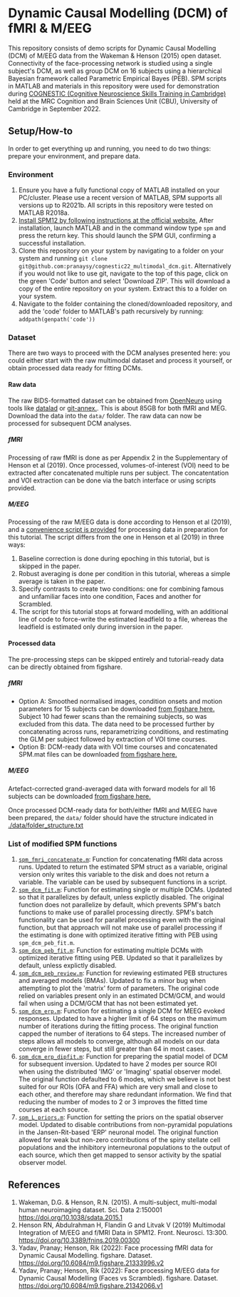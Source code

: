 # Dynamic Causal Modelling (DCM) of fMRI & M/EEG
This repository consists of demo scripts for Dynamic Causal Modelling (DCM) of M/EEG data from the Wakeman & Henson (2015) open dataset. Connectivity of the face-processing network is studied using a single subject's DCM, as well as group DCM on 16 subjects using a hierarchical Bayesian framework called Parametric Empirical Bayes (PEB). SPM scripts in MATLAB and materials in this repository were used for demonstration during [COGNESTIC (Cognitive Neuroscience Skills Training in Cambridge)](https://imaging.mrc-cbu.cam.ac.uk/methods/COGNESTIC2022) held at the MRC Cognition and Brain Sciences Unit (CBU), University of Cambridge in September 2022.

## Setup/How-to
In order to get everything up and running, you need to do two things: prepare your environment, and prepare data.

### Environment
1. Ensure you have a fully functional copy of MATLAB installed on your PC/cluster. Please use a recent version of MATLAB, SPM supports all versions up to R2021b. All scripts in this repository were tested on MATLAB R2018a.
2. [Install SPM12 by following instructions at the official website.](https://www.fil.ion.ucl.ac.uk/spm/software/spm12/) After installation, launch MATLAB and in the command window type `spm` and press the return key. This should launch the SPM GUI, confirming a successful installation.
3. Clone this repository on your system by navigating to a folder on your system and running `git clone git@github.com:pranaysy/cognestic22_multimodal_dcm.git`. Alternatively if you would not like to use git, navigate to the top of this page, click on the green 'Code' button and select 'Download ZIP'. This will download a copy of the entire repository on your system. Extract this to a folder on your system.
4. Navigate to the folder containing the cloned/downloaded repository, and add the 'code' folder to MATLAB's path recursively by running: `addpath(genpath('code'))`

### Dataset
There are two ways to proceed with the DCM analyses presented here: you could either start with the raw multimodal dataset and process it yourself, or obtain processed data ready for fitting DCMs.

#### Raw data
The raw BIDS-formatted dataset can be obtained from [OpenNeuro](https://openneuro.org/datasets/ds000117) using tools like [datalad](https://www.datalad.org/) or [git-annex.](https://git-annex.branchable.com/). This is about 85GB for both fMRI and MEG. Download the data into the `data/` folder. The raw data can now be processed for subsequent DCM analyses.

##### fMRI
Processing of raw fMRI is done as per Appendix 2 in the Supplementary of Henson et al (2019). Once processed, volumes-of-interest (VOI) need to be extracted after concatenated multiple runs per subject. The concatentation and VOI extraction can be done via the batch interface or using scripts provided.

##### M/EEG
Processing of the raw M/EEG data is done according to Henson et al (2019), and a [convenience script is provided](https://github.com/pranaysy/cognestic22_multimodal_dcm/blob/main/code/meg/spm_master_script_data_preprocessing.m) for processing data in preparation for this tutorial. The script differs from the one in Henson et al (2019) in three ways:
  1. Baseline correction is done during epoching in this tutorial, but is skipped in the paper.
  2. Robust averaging is done per condition in this tutorial, whereas a simple average is taken in the paper.
  3. Specify contrasts to create two conditions: one for combining famous and unfamiliar faces into one condition, Faces and another for Scrambled.
  4. The script for this tutorial stops at forward modelling, with an additional line of code to force-write the estimated leadfield to a file, whereas the leadfield is estimated only during inversion in the paper.

#### Processed data
The pre-processing steps can be skipped entirely and tutorial-ready data can be directly obtained from figshare.
##### fMRI
  - Option A: Smoothed normalised images, condition onsets and motion parameters for 15 subjects can be downloaded [from figshare here.](https://figshare.com/articles/dataset/fMRI_Data/20936143) Subject 10 had fewer scans than the remaining subjects, so was excluded from this data. The data need to be processed further by concatenating across runs, reparametrizing conditions, and restimating the GLM per subject followed by extraction of VOI time courses.
  - Option B: DCM-ready data with VOI time courses and concatenated SPM.mat files can be downloaded [from figshare here.](https://figshare.com/articles/dataset/Face_processing_M_EEG_data_for_Dynamic_Causal_Modelling/21333996)
##### M/EEG
Artefact-corrected grand-averaged data with forward models for all 16 subjects can be downloaded [from figshare here.](https://figshare.com/articles/dataset/Face_processing_M_EEG_data_for_Dynamic_Causal_Modelling_Faces_vs_Scrambled_/21342066)

Once processed DCM-ready data for both/either fMRI and M/EEG have been prepared, the `data/` folder should have the structure indicated in [./data/folder_structure.txt](https://github.com/pranaysy/cognestic22_multimodal_dcm/blob/main/data/filelist.txt)

### List of modified SPM functions
  1. [`spm_fmri_concatenate.m`](https://github.com/pranaysy/cognestic22_multimodal_dcm/blob/main/code/modified_spm_functions/spm_fmri_concatenate.m): Function for concatenating fMRI data across runs. Updated to return the estimated SPM struct as a variable, original version only writes this variable to the disk and does not return a variable. The variable can be used by subsequent functions in a script.
  2. [`spm_dcm_fit.m`](https://github.com/pranaysy/cognestic22_multimodal_dcm/blob/main/code/modified_spm_functions/spm_dcm_fit.m): Function for estimating single or multiple DCMs. Updated so that it parallelizes by default, unless explictly disabled. The original function does not parallelize by default, which prevents SPM's batch functions to make use of parallel processing directly. SPM's batch functionality can be used for parallel processing even with the original function, but that approach will not make use of parallel processing if the estimating is done with optimized iterative fitting with PEB using `spm_dcm_peb_fit.m`.
  3. [`spm_dcm_peb_fit.m`](https://github.com/pranaysy/cognestic22_multimodal_dcm/blob/main/code/modified_spm_functions/spm_dcm_peb_fit.m): Function for estimating multiple DCMs with optimized iterative fitting using PEB. Updated so that it parallelizes by default, unless explictly disabled. 
  4. [`spm_dcm_peb_review.m`](https://github.com/pranaysy/cognestic22_multimodal_dcm/blob/main/code/modified_spm_functions/spm_dcm_peb_review.m): Function for reviewing estimated PEB structures and averaged models (BMAs). Updated to fix a minor bug when attempting to plot the 'matrix' form of parameters. The original code relied on variables present only in an estimated DCM/GCM, and would fail when using a DCM/GCM that has not been estimated yet. 
  5. [`spm_dcm_erp.m`](https://github.com/pranaysy/cognestic22_multimodal_dcm/blob/main/code/modified_spm_functions/spm_dcm_erp.m): Function for estimating a single DCM for MEEG evoked responses. Updated to have a higher limit of 64 steps on the maximum number of iterations during the fitting process. The original function capped the number of iterations to 64 steps. The increased number of steps allows all models to converge, although all models on our data converge in fewer steps, but still greater than 64 in most cases.
  6. [`spm_dcm_erp_dipfit.m`](https://github.com/pranaysy/cognestic22_multimodal_dcm/blob/main/code/modified_spm_functions/spm_dcm_erp_dipfit.m): Function for preparing the spatial model of DCM for subsequent inversion. Updated to have 2 modes per source ROI when using the distributed 'IMG' or 'Imaging' spatial observer model. The original function defaulted to 6 modes, which we believe is not best suited for our ROIs (OFA and FFA) which are very small and close to each other, and therefore may share redundant information. We find that reducing the number of modes to 2 or 3 improves the fitted time courses at each source.
  7. [`spm_L_priors.m`](https://github.com/pranaysy/cognestic22_multimodal_dcm/blob/main/code/modified_spm_functions/spm_L_priors.m): Function for setting the priors on the spatial observer model. Updated to disable contributions from non-pyramidal populations in the Jansen-Rit-based 'ERP' neuronal model. The original function allowed for weak but non-zero contributions of the spiny stellate cell populations and the inhibitory interneuronal populations to the output of each source, which then get mapped to sensor activity by the spatial observer model. 

## References
1. Wakeman, D.G. & Henson, R.N. (2015). A multi-subject, multi-modal human neuroimaging dataset. Sci. Data 2:150001 https://doi.org/10.1038/sdata.2015.1
2. Henson RN, Abdulrahman H, Flandin G and Litvak V (2019) Multimodal Integration of M/EEG and f/MRI Data in SPM12. Front. Neurosci. 13:300. https://doi.org/10.3389/fnins.2019.00300
3. Yadav, Pranay; Henson, Rik (2022): Face processing fMRI data for Dynamic Causal Modelling. figshare. Dataset. https://doi.org/10.6084/m9.figshare.21333996.v2 
4. Yadav, Pranay; Henson, Rik (2022): Face processing M/EEG data for Dynamic Causal Modelling (Faces vs Scrambled). figshare. Dataset. https://doi.org/10.6084/m9.figshare.21342066.v1 
